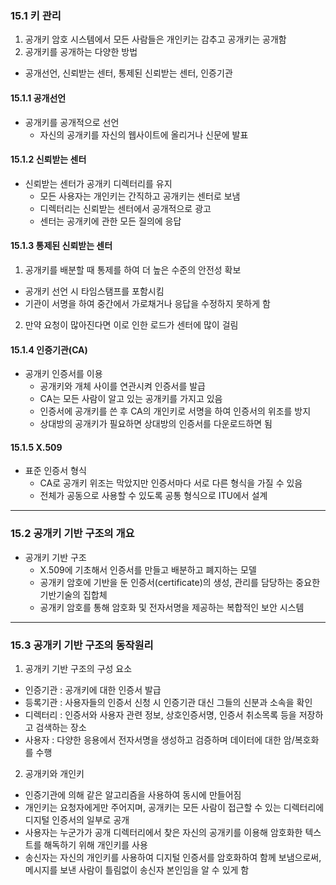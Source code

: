### 15.1 키 관리

1. 공개키 암호 시스템에서 모든 사람들은 개인키는 감추고 공개키는 공개함
2. 공개키를 공개하는 다양한 방법

- 공개선언, 신뢰받는 센터, 통제된 신뢰받는 센터, 인증기관

#### 15.1.1 공개선언

- 공개키를 공개적으로 선언
  - 자신의 공개키를 자신의 웹사이트에 올리거나 신문에 발표

#### 15.1.2 신뢰받는 센터

- 신뢰받는 센터가 공개키 디렉터리를 유지
  - 모든 사용자는 개인키는 간직하고 공개키는 센터로 보냄
  - 디렉터리는 신뢰받는 센터에서 공개적으로 광고
  - 센터는 공개키에 관한 모든 질의에 응답

#### 15.1.3 통제된 신뢰받는 센터

1. 공개키를 배분할 때 통제를 하여 더 높은 수준의 안전성 확보

- 공개키 선언 시 타임스탬프를 포함시킴
- 기관이 서명을 하여 중간에서 가로채거나 응답을 수정하지 못하게 함

2. 만약 요청이 많아진다면 이로 인한 로드가 센터에 많이 걸림

#### 15.1.4 인증기관(CA)

- 공개키 인증서를 이용
  - 공개키와 개체 사이를 연관시켜 인증서를 발급
  - CA는 모든 사람이 알고 있는 공개키를 가지고 있음
  - 인증서에 공개키를 쓴 후 CA의 개인키로 서명을 하여 인증서의 위조를 방지
  - 상대방의 공개키가 필요하면 상대방의 인증서를 다운로드하면 됨

#### 15.1.5 X.509

- 표준 인증서 형식
  - CA로 공개키 위조는 막았지만 인증서마다 서로 다른 형식을 가질 수 있음
  - 전체가 공동으로 사용할 수 있도록 공통 형식으로 ITU에서 설계

---

### 15.2 공개키 기반 구조의 개요

- 공개키 기반 구조
  - X.509에 기초해서 인증서를 만들고 배분하고 폐지하는 모델
  - 공개키 암호에 기반을 둔 인증서(certificate)의 생성, 관리를 담당하는 중요한 기반기술의 집합체
  - 공개키 암호를 통해 암호화 및 전자서명을 제공하는 복합적인 보안 시스템

---

### 15.3 공개키 기반 구조의 동작원리

1. 공개키 기반 구조의 구성 요소

- 인증기관 : 공개키에 대한 인증서 발급
- 등록기관 : 사용자들의 인증서 신청 시 인증기관 대신 그들의 신분과 소속을 확인
- 디렉터리 : 인증서와 사용자 관련 정보, 상호인증서명, 인증서 취소목록 등을 저장하고 검색하는 장소
- 사용자 : 다양한 응용에서 전자서명을 생성하고 검증하며 데이터에 대한 암/복호화를 수행

2. 공개키와 개인키

- 인증기관에 의해 같은 알고리즘을 사용하여 동시에 만들어짐
- 개인키는 요청자에게만 주어지며, 공개키는 모든 사람이 접근할 수 있는 디렉터리에 디지털 인증서의 일부로 공개
- 사용자는 누군가가 공개 디렉터리에서 찾은 자신의 공개키를 이용해 암호화한 텍스트를 해독하기 위해 개인키를 사용
- 송신자는 자신의 개인키를 사용하여 디지털 인증서를 암호화하여 함께 보냄으로써, 메시지를 보낸 사람이 틀림없이 송신자 본인임을 알 수 있게 함
